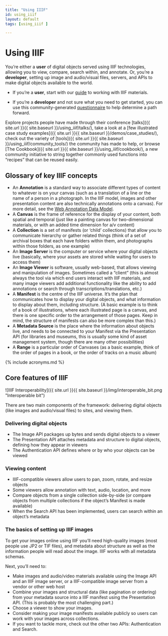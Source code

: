 ```yaml
---
title: "Using IIIF"
id: using_iiif
layout: default
tags: [using_iiif ]

---
```


# Using IIIF
You’re either a **user** of digital objects served using IIIF technologies, allowing you to view, compare, search within, and annotate. Or, you’re a **developer**, setting up image and audio/visual files, servers, and APIs to make digital objects available to the world.

* If you’re a **user**, start with our [guide](https://medium.com/@IIIF_io/how-to-use-iiif-resources-and-image-viewers-bd378a68b013) to working with IIIF materials.

* If you’re a **developer** and not sure what you need to get started, you can use this community-generated [questionnaire](http://localhost:4000/assets/acc_implementation_questionnaire_011017.pdf) to help determine a path forward.

Explore projects people have made through their conference [talks]({{ site.url }}{{ site.baseurl }}/using_iiif/talks/), take a look at a [few illustrated case study examples]({{ site.url }}{{ site.baseurl }}/demos/case_studies/), check out the variety of [tools]({{ site.url }}{{ site.baseurl }}/using_iiif/community_tools/) the community has made to help, or browse [The Cookbook]({{ site.url }}{{ site.baseurl }}/using_iiif/cookbook/), a new community initiative to string together commonly used functions into “recipes” that can be reused easily.


<div id="announce-list">

## Glossary of key IIIF concepts

*   An **Annotation** is a standard way to associate different types of content to whatever is on your canvas (such as a translation of a line or the name of a person in a photograph. In the IIIF model, images and other presentation content are also technically annotations onto a canvas). For more detail, see the [Web Annotation Data Model](http://w3.org/TR/annotation-model/).
*   A **Canvas** is the frame of reference for the display of your content, both spatial and temporal (just like a painting canvas for two-dimensional materials, or with an added time dimension for a/v content)
*   A **Collection** is a set of manifests (or ‘child’ collections) that allow you to communicate hierarchy or gather related things (think of a set of archival boxes that each have folders within them, and photographs within those folders, as one example)
*   An **Image Server** is the computer or service where your digital objects live (basically, where your assets are stored while waiting for users to access them)
*   An **Image Viewer** is software, usually web-based, that allows viewing and manipulation of images. Sometimes called a “client” (this is almost always the tool via which end users interact with IIIF materials, and many image viewers add additional functionality like the ability to add annotations or search through transcriptions/translations, etc.)
*   A **Manifest** is the centre of the IIIF universe. It’s the plan that communicates how to display your digital objects, and what information to display about them, including structure. (A basic example is to think of a book of illustrations, where each illustrated page is a canvas, and there is one specific order to the arrangement of those pages. Keep in mind, the structure of manifests can also be more complex than this.)
*   A **Metadata Source** is the place where the information about objects live, and needs to be connected to your Manifest via the Presentation API (for libraries and museums, this is usually some kind of asset management system, though there are many other possibilities)
*   A **Range** is a particular order of Canvases (as a basic example, think of the order of pages in a book, or the order of tracks on a music album)

</div>

{% include acronyms.md %}

## Core features of IIIF
![IIIF Interoperability]({{ site.url }}{{ site.baseurl }}/img/interoperable_bit.png "Interoperable bit")

<!-- We’ve illustrated the components, how they fit together, and which [APIs]({{ site.url }}{{ site.baseurl }}/using_iiif/api_docs/) are needed for which parts below.

![The IIIF Components]({{ site.url }}{{ site.baseurl }}/img/iiif_components.png "The IIIF Components")
 -->
There are two main components of the framework: delivering digital objects (like images and audio/visual files) to sites, and viewing them.

### Delivering digital objects
* The Image API packages up bytes and sends digital objects to a viewer
* The Presentation API attaches metadata and structure to digital objects, defining how they appear in viewers
* The Authentication API defines where or by who your objects can be viewed

### Viewing content
* IIIF-compatible viewers allow users to pan, zoom, rotate, and resize objects
* Some viewers allow annotation with text, audio, location, and more
* Compare objects from a single collection side-by-side (or compare objects from multiple collections if the object’s Manifest is made available)
* When the Search API has been implemented, users can search within an object’s metadata

### The basics of setting up IIIF images
To get your images online using IIIF you’ll need high-quality images (most people use JP2 or TIF files), and metadata about structure as well as the information people will read about the image. IIIF works with all metadata schemas.  

Next, you’ll need to:
* Make images and audio/video materials available using the Image API and an IIIF image server, or a IIIF-compatible image server from a vendor or other web host
* Combine your images and structural data (like pagination or ordering) from your metadata source into a IIIF manifest using the Presentation API. (This is probably the most challenging part.)
* Choose a viewer to show your images.
* Consider making your image manifests available publicly so users can work with your images across collections.
* If you want to tackle more, check out the other two APIs: Authentication and Search.
